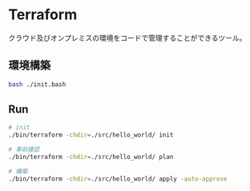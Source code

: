 Terraform
===

クラウド及びオンプレミスの環境をコードで管理することができるツール。

## 環境構築

```bash
bash ./init.bash
```

## Run

```bash
# init
./bin/terraform -chdir=./src/hello_world/ init

# 事前確認
./bin/terraform -chdir=./src/hello_world/ plan

# 構築
./bin/terraform -chdir=./src/hello_world/ apply -auto-approve
```
